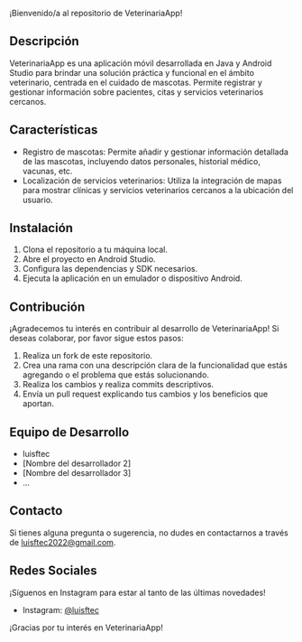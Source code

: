¡Bienvenido/a al repositorio de VeterinariaApp!

## Descripción

VeterinariaApp es una aplicación móvil desarrollada en Java y Android Studio para brindar una solución práctica y funcional en el ámbito veterinario, centrada en el cuidado de mascotas. Permite registrar y gestionar información sobre pacientes, citas y servicios veterinarios cercanos.

## Características

- Registro de mascotas: Permite añadir y gestionar información detallada de las mascotas, incluyendo datos personales, historial médico, vacunas, etc.
- Localización de servicios veterinarios: Utiliza la integración de mapas para mostrar clínicas y servicios veterinarios cercanos a la ubicación del usuario.

## Instalación

1. Clona el repositorio a tu máquina local.
2. Abre el proyecto en Android Studio.
3. Configura las dependencias y SDK necesarios.
4. Ejecuta la aplicación en un emulador o dispositivo Android.

## Contribución

¡Agradecemos tu interés en contribuir al desarrollo de VeterinariaApp! Si deseas colaborar, por favor sigue estos pasos:

1. Realiza un fork de este repositorio.
2. Crea una rama con una descripción clara de la funcionalidad que estás agregando o el problema que estás solucionando.
3. Realiza los cambios y realiza commits descriptivos.
4. Envía un pull request explicando tus cambios y los beneficios que aportan.

## Equipo de Desarrollo

- luisftec
- [Nombre del desarrollador 2]
- [Nombre del desarrollador 3]
- ...

## Contacto

Si tienes alguna pregunta o sugerencia, no dudes en contactarnos a través de luisftec2022@gmail.com.
## Redes Sociales

¡Síguenos en Instagram para estar al tanto de las últimas novedades!

- Instagram: [@luisftec](https://www.instagram.com/luisftec/)

¡Gracias por tu interés en VeterinariaApp!

